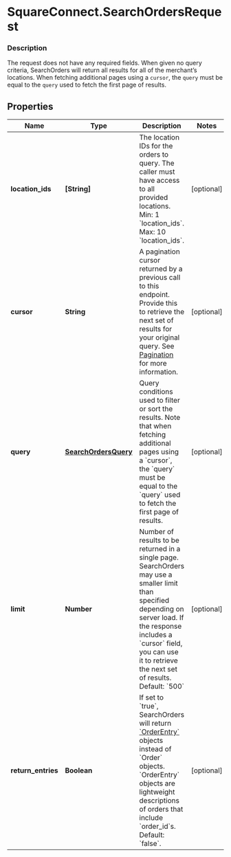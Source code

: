 # SquareConnect.SearchOrdersRequest

### Description

The request does not have any required fields. When given no query criteria, SearchOrders will return all results for all of the merchant’s locations. When fetching additional pages using a `cursor`, the `query` must be equal to the `query` used to fetch the first page of results.

## Properties
Name | Type | Description | Notes
------------ | ------------- | ------------- | -------------
**location_ids** | **[String]** | The location IDs for the orders to query. The caller must have access to all provided locations.  Min: 1 &#x60;location_ids&#x60;. Max: 10 &#x60;location_ids&#x60;. | [optional] 
**cursor** | **String** | A pagination cursor returned by a previous call to this endpoint. Provide this to retrieve the next set of results for your original query. See [Pagination](/basics/api101/pagination) for more information. | [optional] 
**query** | [**SearchOrdersQuery**](SearchOrdersQuery.md) | Query conditions used to filter or sort the results. Note that when fetching additional pages using a &#x60;cursor&#x60;, the &#x60;query&#x60; must be equal to the &#x60;query&#x60; used to fetch the first page of results. | [optional] 
**limit** | **Number** | Number of results to be returned in a single page. SearchOrders may use a smaller limit than specified depending on server load. If the response includes a &#x60;cursor&#x60; field, you can use it to retrieve the next set of results. Default: &#x60;500&#x60; | [optional] 
**return_entries** | **Boolean** |  If set to &#x60;true&#x60;, SearchOrders will return [&#x60;OrderEntry&#x60;](#type-orderentry) objects instead of &#x60;Order&#x60; objects. &#x60;OrderEntry&#x60; objects are lightweight descriptions of orders that include &#x60;order_id&#x60;s.  Default: &#x60;false&#x60;. | [optional] 


